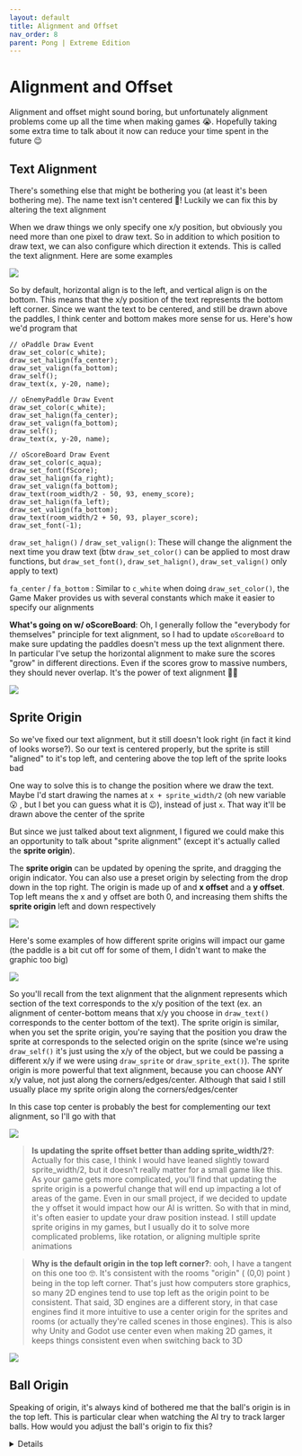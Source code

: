 ```yaml
---
layout: default
title: Alignment and Offset
nav_order: 8
parent: Pong | Extreme Edition
---
```


# Alignment and Offset

Alignment and offset might sound boring, but unfortunately alignment problems come up all the time when making games 😭. Hopefully taking some extra time to talk about it now can reduce your time spent in the future 😉

## Text Alignment

There's something else that might be bothering you (at least it's been bothering me). The name text isn't centered 😤! Luckily we can fix this by altering the text alignment

When we draw things we only specify one x/y position, but obviously you need more than one pixel to draw text. So in addition to which position to draw text, we can also configure which direction it extends. This is called the text alignment. Here are some examples

![](../../images/pong/text_align.png)

So by default, horizontal align is to the left, and vertical align is on the bottom. This means that the x/y position of the text represents the bottom left corner. Since we want the text to be centered, and still be drawn above the paddles, I think center and bottom makes more sense for us. Here's how we'd program that

```
// oPaddle Draw Event
draw_set_color(c_white);
draw_set_halign(fa_center);
draw_set_valign(fa_bottom);
draw_self();
draw_text(x, y-20, name);

// oEnemyPaddle Draw Event
draw_set_color(c_white);
draw_set_halign(fa_center);
draw_set_valign(fa_bottom);
draw_self();
draw_text(x, y-20, name);

// oScoreBoard Draw Event
draw_set_color(c_aqua);
draw_set_font(fScore);
draw_set_halign(fa_right);
draw_set_valign(fa_bottom);
draw_text(room_width/2 - 50, 93, enemy_score);
draw_set_halign(fa_left);
draw_set_valign(fa_bottom);
draw_text(room_width/2 + 50, 93, player_score);
draw_set_font(-1);
```

``draw_set_halign()`` / ``draw_set_valign()``: These will change the alignment the next time you draw text (btw ``draw_set_color()`` can be applied to most draw functions, but ``draw_set_font()``, ``draw_set_halign()``, ``draw_set_valign()`` only apply to text)

``fa_center`` / ``fa_bottom`` : Similar to ``c_white`` when doing ``draw_set_color()``, the Game Maker provides us with several constants which make it easier to specify our alignments

**What's going on w/ oScoreBoard**: Oh, I generally follow the "everybody for themselves" principle for text alignment, so I had to update ``oScoreBoard`` to make sure updating the paddles doesn't mess up the text alignment there. In particular I've setup the horizontal alignment to make sure the scores "grow" in different directions. Even if the scores grow to massive numbers, they should never overlap. It's the power of text alignment 💪🏿

![](../../images/pong/massive_score.png)

## Sprite Origin

So we've fixed our text alignment, but it still doesn't look right (in fact it kind of looks worse?). So our text is centered properly, but the sprite is still "aligned" to it's top left, and centering above the top left of the sprite looks bad

One way to solve this is to change the position where we draw the text. Maybe I'd start drawing the names at ``x + sprite_width/2`` (oh new variable 😮 , but I bet you can guess what it is 😉), instead of just ``x``. That way it'll be drawn above the center of the sprite

But since we just talked about text alignment, I figured we could make this an opportunity to talk about "sprite alignment" (except it's actually called the **sprite origin**).

The **sprite origin** can be updated by opening the sprite, and dragging the origin indicator. You can also use a preset origin by selecting from the drop down in the top right. The origin is made up of and **x offset** and a **y offset**. Top left means the x and y offset are both 0, and increasing them shifts the **sprite origin** left and down respectively

![](../../images/pong/update_sprite_origin.gif)

Here's some examples of how different sprite origins will impact our game (the paddle is a bit cut off for some of them, I didn't want to make the graphic too big)

![](../../images/pong/sprite_offset.png)

So you'll recall from the text alignment that the alignment represents which section of the text corresponds to the x/y position of the text (ex. an alignment of center-bottom means that x/y you choose in ``draw_text()`` corresponds to the center bottom of the text). The sprite origin is similar, when you set the sprite origin, you're saying that the position you draw the sprite at corresponds to the selected origin on the sprite (since we're using ``draw_self()`` it's just using the x/y of the object, but we could be passing a different x/y if we were using ``draw_sprite`` or ``draw_sprite_ext()``). The sprite origin is more powerful that text alignment, because you can choose ANY x/y value, not just along the corners/edges/center. Although that said I still usually place my sprite origin along the corners/edges/center

In this case top center is probably the best for complementing our text alignment, so I'll go with that

![](../../images/pong/demo_text_and_sprite_alignment.png)

> **Is updating the sprite offset better than adding sprite_width/2?**: Actually for this case, I think I would have leaned slightly toward sprite_width/2, but it doesn't really matter for a small game like this. As your game gets more complicated, you'll find that updating the sprite origin is a powerful change that will end up impacting a lot of areas of the game. Even in our small project, if we decided to update the y offset it would impact how our AI is written. So with that in mind, it's often easier to update your draw position instead. I still update sprite origins in my games, but I usually do it to solve more complicated problems, like rotation, or aligning multiple sprite animations

> **Why is the default origin in the top left corner?**: ooh, I have a tangent on this one too 🤓. It's consistent with the rooms "origin" ( (0,0) point ) being in the top left corner. That's just how computers store graphics, so many 2D engines tend to use top left as the origin point to be consistent. That said, 3D engines are a different story, in that case engines find it more intuitive to use a center origin for the sprites and rooms (or actually they're called scenes in those engines). This is also why Unity and Godot use center even when making 2D games, it keeps things consistent even when switching back to 3D

![](../../images/pong/3d_engine_alignment.png)

## Ball Origin

Speaking of origin, it's always kind of bothered me that the ball's origin is in the top left. This is particular clear when watching the AI try to track larger balls. How would you adjust the ball's origin to fix this?

<details data-summary="How would you adjust the ball's sprite origin to make the AI track it better?" markdown="1">
Setting ``sBall``'s sprite origin to the center greatly improves this 😃
</details>
